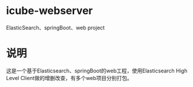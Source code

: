 # icube-webserver
ElasticSearch、springBoot、web project
# 说明
这是一个基于Elasticsearch、springBoot的web工程，使用Elasticsearch High Level Client做的增删改查，有多个web项目分别打包。
